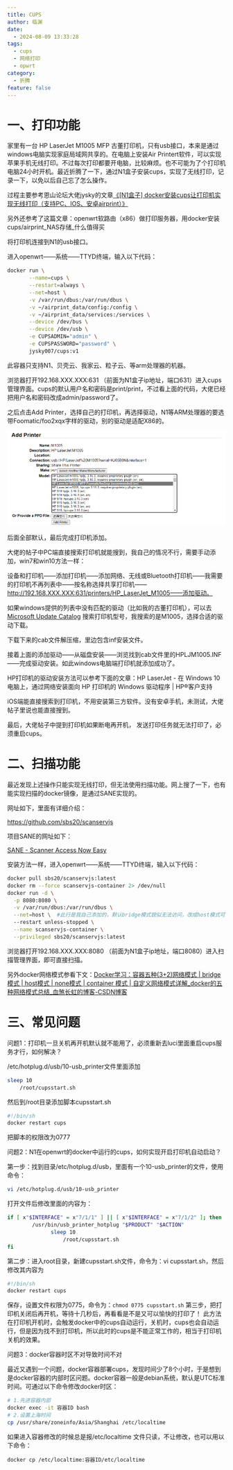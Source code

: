 ```yaml
---
title: CUPS
author: 临渊
date:
  - 2024-08-09 13:33:28
tags:
  - cups
  - 网络打印
  - opwrt
category:
  - 折腾
feature: false
---
```



# 一、打印功能

家里有一台 HP LaserJet M1005 MFP 古董打印机，只有usb接口，本来是通过windows电脑实现家庭局域网共享的。在电脑上安装Air Printert软件，可以实现苹果手机无线打印。不过每次打印都要开电脑，比较麻烦。也不可能为了个打印机电脑24小时开机。最近折腾了一下，通过N1盒子安装cups，实现了无线打印，记录一下，以免以后自己忘了怎么操作。

过程主要参考恩山论坛大佬jysky的文章[《[N1盒子] docker安装cups让打印机实现无线打印（支持PC、IOS、安卓airprint）》](https://www.right.com.cn/forum/thread-8220309-1-1.html)

另外还参考了这篇文章：openwrt软路由（x86）做打印服务器，用docker安装cups/airprint_NAS存储_什么值得买

将打印机连接到N1的usb接口。

进入openwrt——系统——TTYD终端，输入以下代码：

```bash
docker run \
       --name=cups \
       --restart=always \
       --net=host \
       -v /var/run/dbus:/var/run/dbus \
       -v ~/airprint_data/config:/config \
       -v ~/airprint_data/services:/services \
       --device /dev/bus \
       --device /dev/usb \
       -e CUPSADMIN="admin" \
       -e CUPSPASSWORD="password" \
       jysky007/cups:v1
```


此容器只支持N1、贝壳云、我家云、粒子云、等arm处理器的机器。

浏览器打开192.168.XXX.XXX:631 （前面为N1盒子ip地址，端口631）进入cups管理界面。cups的默认用户名和密码是print/print，不过看上面的代码，大佬已经把用户名和密码改成admin/password了。

之后点击Add Printer，选择自己的打印机，再选择驱动，N1等ARM处理器的要选带Foomatic/foo2xqx字样的驱动，别的驱动是适配X86的。

![img](https://raw.githubusercontent.com/anaconda110/MyPic/img/img/a0661f0e6e3ef787932c54e8100a4a79.png)

后面全部默认，最后完成打印机添加。

大佬的帖子中PC端直接搜索打印机就能搜到，我自己的情况不行，需要手动添加，win7和win10方法一样：

设备和打印机——添加打印机——添加网络、无线或Bluetooth打印机——我需要的打印机不再列表中——按名称选择共享打印机——http://192.168.XXX.XXX:631/printers/HP_LaserJet_M1005——添加驱动。 

如果windows提供的列表中没有匹配的驱动（比如我的古董打印机），可以去[Microsoft Update Catalog](http://catalog.update.microsoft.com/) 搜索打印机型号，我搜索的是M1005，选择合适的驱动下载。



下载下来的cab文件解压缩，里边包含inf安装文件。

接着上面的添加驱动——从磁盘安装——浏览找到cab文件里的HPLJM1005.INF——完成驱动安装。如此windows电脑端打印机就添加成功了。

HP打印机的驱动安装方法可以参考下面的文章：HP LaserJet - 在 Windows 10 电脑上，通过网络安装面向 HP 打印机的 Windows 驱动程序 | HP®客户支持

iOS端能直接搜索到打印机，不用安装第三方软件。没有安卓手机，未测试，大佬帖子里说也能直接搜到。

最后，大佬帖子中提到打印机如果断电再开机， 发送打印任务就无法打印了，必须重启cups。

# 二、扫描功能

最近发现上述操作只能实现无线打印，但无法使用扫描功能。网上搜了一下，也有能实现扫描的docker镜像，是通过SANE实现的。

网址如下，里面有详细介绍：

https://github.com/sbs20/scanservjs

项目SANE的网址如下：

[SANE - Scanner Access Now Easy](http://www.sane-project.org/)

安装方法一样，进入openwrt——系统——TTYD终端，输入以下代码：



```bash
docker pull sbs20/scanservjs:latest
docker rm --force scanservjs-container 2> /dev/null
docker run -d \
  -p 8080:8080 \
  -v /var/run/dbus:/var/run/dbus \
  --net=host \  #此行是我自己添加的，默认bridge模式貌似无法访问，改成host模式可行
  --restart unless-stopped \
  --name scanservjs-container \
  --privileged sbs20/scanservjs:latest
```


浏览器打开192.168.XXX.XXX:8080 （前面为N1盒子ip地址，端口8080）进入扫描管理界面，即可直接扫描。

另外docker网络模式参看下文：[Docker学习：容器五种(3+2)网络模式 | bridge模式 | host模式 | none模式 | container 模式 | 自定义网络模式详解_docker的五种网络模式总结_血煞长虹的博客-CSDN博客](https://blog.csdn.net/succing/article/details/122433770?spm=1001.2014.3001.5506)

# 三、常见问题

问题1：打印机一旦关机再开机默认就不能用了，必须重新去luci里面重启cups服务才行，如何解决？

/etc/hotplug.d/usb/10-usb_printer文件里面添加

```bash
sleep 10
    /root/cupsstart.sh
```

然后到/root目录添加脚本cupsstart.sh

```bash 
#!/bin/sh
docker restart cups
```


把脚本的权限改为0777

问题2：N1在openwrt的docker中运行的cups，如何实现开启打印机自动启动？

第一步：找到目录/etc/hotplug.d/usb，里面有一个10-usb_printer的文件，使用命令：



```bash
vi /etc/hotplug.d/usb/10-usb_printer
```



打开文件后修改里面的内容为：

```bash
if [ x"$INTERFACE" = x"7/1/1" ] || [ x"$INTERFACE" = x"7/1/2" ]; then
        /usr/bin/usb_printer_hotplug "$PRODUCT" "$ACTION"
              sleep 10
                  /root/cupsstart.sh
fi
```


第二步：进入root目录，新建cupsstart.sh文件，命令为：vi cupsstart.sh，然后修改其内容为

```bash
#!/bin/sh
docker restart cups
```

保存，设置文件权限为0775，命令为：```chmod 0775 cupsstart.sh```
第三步，把打印机关闭后再开机，等待十几秒后，再看看是不是又可以愉快的打印了！
此方法在打印机开机时，会触发docker中的cups自动运行，关机时，cups也会自动运行，但是因为找不到打印机，所以此时的cups是不能正常工作的，相当于打印机关机的效果。

问题3：docker容器时区不对导致时间不对

最近又遇到一个问题，docker容器部署cups，发现时间少了8个小时，于是想到是docker容器的内部时区问题。docker容器一般是debian系统，默认是UTC标准时间。可通过以下命令修改docker时区：

```bash
# 1.先进容器内部
docker exec -it 容器ID bash   
# 2.设置上海时间
cp /usr/share/zoneinfo/Asia/Shanghai /etc/localtime
```
如果进入容器修改的时候总是报/etc/localtime 文件只读，不让修改，也可以用以下命令：

```docker cp /etc/localtime:容器ID/etc/localtime```
